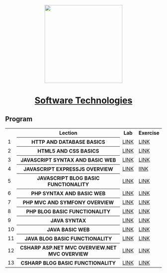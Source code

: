 <p align="center"><img src="http://spaceappschallengebulgaria.eu/sites/default/files/softuni.png" width = 250 /></p>

# <a href="https://softuni.bg/trainings/1939/programming-fundamentals-may-2018"><p align="center">Software Technologies<p></a>


## Program

<table>
<tr>
  <th></th><th>Lection</th><th>Lab</th><th>Exercise</th>
</tr>
<tr>
  <td>1</td>
  <th>HTTP AND DATABASE BASICS</th>
  <td><a href="" >LINK</a></td>
  <td><a href="" >LINK</a></td>
</tr>
<tr>
  <td>2</td>
  <th>HTML5 AND CSS BASICS</th>
  <td><a href="https://github.com/kallyy7/Software-Technologies/tree/master/HTML5%20AND%20CSS%20-%20BLOG%20DESIGN" >LINK</a></td>
  <td><a href="https://github.com/kallyy7/Software-Technologies/tree/master/HTML5%20and%20CSS%20-%20Exercises" >LINK</a></td>
</tr>
  <tr>
  <td>3</td>
    <th>JAVASCRIPT SYNTAX AND BASIC WEB</th>
    <td><a href="https://github.com/kallyy7/Software-Technologies/tree/master/JAVASCRIPT%20SYNTAX%20AND%20BASIC%20WEB-LAB" >LINK</a></td>
    <td><a href="https://github.com/kallyy7/Software-Technologies/tree/master/JavaScript%20Basics%20-%20Exercises" >LINK</a></td>
</tr>
  <tr>
  <td>4</td>
    <th>JAVASCRIPT EXPRESSJS OVERVIEW</th>
    <td><a href="https://github.com/kallyy7/Software-Technologies/tree/master/JAVASCRIPT%20EXPRESSJS%20OVERVIEW%20-%20EXERCISES" >LINK</a></td>
    <td><a href="https://github.com/kallyy7/Software-Technologies/tree/master/JAVASCRIPT%20EXPRESSJS%20OVERVIEW%20-%20EXERCISES" >lINK</a></td>
</tr>
  <tr>
  <td>5</td>
    <th>JAVASCRIPT BLOG BASIC FUNCTIONALITY</th>
    <td><a href="https://github.com/kallyy7/Software-Technologies/tree/master/JAVASCRIPT%20BLOG%20BASIC%20FUNCTIONALITY" >LINK</a></td>
    <td><a href="https://github.com/kallyy7/Software-Technologies/tree/master/JAVASCRIPT%20BLOG%20BASIC%20FUNCTIONALITY" >LINK</a></td>
</tr>
  <tr>
  <td>6</td>
    <th>PHP SYNTAX AND BASIC WEB</th>
    <td><a href="https://github.com/kallyy7/Software-Technologies/tree/master/PHP%20SYNTAX%20AND%20BASIC%20WEB-LAB" >LINK</a></td>
    <td><a href="https://github.com/kallyy7/Software-Technologies/tree/master/PHP%20SYNTAX%20AND%20BASIC%20WEB%20-%20EXERCISES" >LINK</a></td>
</tr>
  <tr>
  <td>7</td>
    <th>PHP MVC AND SYMFONY OVERVIEW</th>
    <td><a href=https://github.com/kallyy7/Software-Technologies/tree/master/PHP%20MVC%20AND%20SYMFONY%20OVERVIEW%20-%20EXERCISES"" >LINK</a></td>
    <td><a href="https://github.com/kallyy7/Software-Technologies/tree/master/PHP%20MVC%20AND%20SYMFONY%20OVERVIEW%20-%20EXERCISES" >LINK</a></td>
</tr>
    <tr>
  <td>8</td>
    <th>PHP BLOG BASIC FUNCTIONALITY</th>
    <td><a href="https://github.com/kallyy7/Software-Technologies/tree/master/PHP%20BLOG%20BASIC%20FUNCTIONALITY%20-%20EXERCISES" >LINK</a></td>
    <td><a href="https://github.com/kallyy7/Software-Technologies/tree/master/PHP%20BLOG%20BASIC%20FUNCTIONALITY%20-%20EXERCISES" >LINK</a></td>
</tr>
  </tr>
    <tr>
  <td>9</td>
    <th>JAVA SYNTAX</th>
    <td><a href="https://github.com/kallyy7/Software-Technologies/tree/master/Java%20Basics%20-%20Lab" >LINK</a></td>
    <td><a href="https://github.com/kallyy7/Software-Technologies/tree/master/Java%20Basics%20-%20Exercises" >LINK</a></td>
</tr>
<tr>
  <td>10</td>
    <th>JAVA BASIC WEB</th>
    <td><a href="https://github.com/kallyy7/Software-Technologies/tree/master/JAVA%20BASIC%20WEB%20-%20Calculator" >LINK</a></td>
    <td><a href="https://github.com/kallyy7/Software-Technologies/tree/master/JAVA%20BASIC%20WEB%20-%20Calculator" >LINK</a></td>
</tr>
<tr>
  <td>11</td>
    <th>JAVA BLOG BASIC FUNCTIONALITY</th>
    <td><a href="" >LINK</a></td>
    <td><a href="" >LINK</a></td>
</tr>
<tr>
  <td>12</td>
    <th>CSHARP ASP.NET MVC OVERVIEW.NET MVC OVERVIEW</th>
    <td><a href="https://github.com/kallyy7/Software-Technologies/tree/master/CSHARP%20ASP.NET%20MVC%20OVERVIEW.NET%20MVC%20OVERVIEW%20-%20EXERCISES" >LINK</a></td>
    <td><a href="https://github.com/kallyy7/Software-Technologies/tree/master/CSHARP%20ASP.NET%20MVC%20OVERVIEW.NET%20MVC%20OVERVIEW%20-%20EXERCISES" >LINK</a></td>
</tr>
<tr>
  <td>13</td>
    <th>CSHARP BLOG BASIC FUNCTIONALITY</th>
    <td><a href="" >LINK</a></td>
    <td><a href="" >LINK</a></td>
</tr>
</table>
